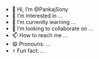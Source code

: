 - 👋 Hi, I’m @PankajSony
- 👀 I’m interested in ...
- 🌱 I’m currently learning ...
- 💞️ I’m looking to collaborate on ...
- 📫 How to reach me ...
- 😄 Pronouns: ...
- ⚡ Fun fact: ...

<!---
PankajSony/PankajSony is a ✨ special ✨ repository because its `README.md` (this file) appears on your GitHub profile.
You can click the Preview link to take a look at your changes.
--->
